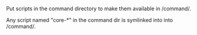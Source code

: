 Put scripts in the command directory to make them available in /command/.

Any script named "core-*" in the command dir is symlinked into into /command/.
